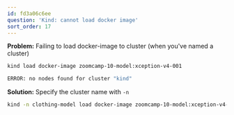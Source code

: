 ```yaml
---
id: fd3a06c6ee
question: 'Kind: cannot load docker image'
sort_order: 17
---
```


**Problem:** Failing to load docker-image to cluster (when you've named a cluster)

```bash
kind load docker-image zoomcamp-10-model:xception-v4-001

ERROR: no nodes found for cluster "kind"
```

**Solution:** Specify the cluster name with `-n`

```bash
kind -n clothing-model load docker-image zoomcamp-10-model:xception-v4-001
```